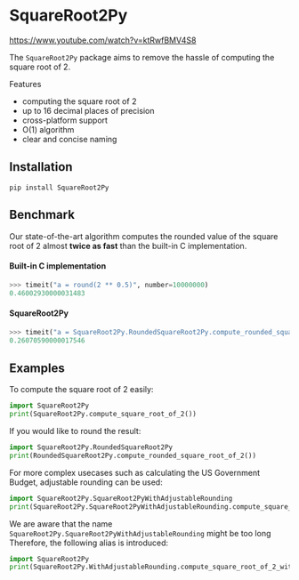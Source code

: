 # SquareRoot2Py

https://www.youtube.com/watch?v=ktRwfBMV4S8

The `SquareRoot2Py` package aims to remove the hassle of computing the square root of 2.

Features
- computing the square root of 2
- up to 16 decimal places of precision
- cross-platform support
- O(1) algorithm
- clear and concise naming

## Installation

```
pip install SquareRoot2Py
```

## Benchmark

Our state-of-the-art algorithm computes the rounded value of the square root of 2 almost **twice as fast** than the built-in C implementation.

#### Built-in C implementation

```python
>>> timeit("a = round(2 ** 0.5)", number=10000000)
0.46002930000031483
```

#### SquareRoot2Py

```python
>>> timeit("a = SquareRoot2Py.RoundedSquareRoot2Py.compute_rounded_square_root_of_2()", setup="import SquareRoot2Py.RoundedSquareRoot2Py", number=10000000)
0.26070590000017546
```

## Examples

To compute the square root of 2 easily:
```python
import SquareRoot2Py
print(SquareRoot2Py.compute_square_root_of_2())
```

If you would like to round the result:
```python
import SquareRoot2Py.RoundedSquareRoot2Py
print(RoundedSquareRoot2Py.compute_rounded_square_root_of_2())
```

For more complex usecases such as calculating the US Government Budget, adjustable rounding can be used:
```python
import SquareRoot2Py.SquareRoot2PyWithAdjustableRounding
print(SquareRoot2Py.SquareRoot2PyWithAdjustableRounding.compute_square_root_of_2_with_adjustable_rounding(3))
```

We are aware that the name `SquareRoot2Py.SquareRoot2PyWithAdjustableRounding` might be too long
Therefore, the following alias is introduced:
```python
import SquareRoot2Py
print(SquareRoot2Py.WithAdjustableRounding.compute_square_root_of_2_with_adjustable_rounding())
```
